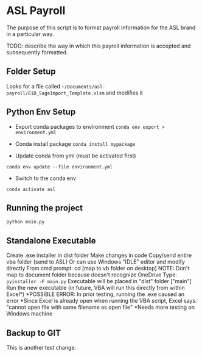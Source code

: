 # ASL Payroll

The purpose of this script is to format payroll information for the ASL brand in a particular way.

TODO: describe the way in which this payroll information is accepted and subsequently formatted.

## Folder Setup

Looks for a file called `~/Documents/asl-payroll/EiD_SageImport_Template.xlsm` and modifies it

## Python Env Setup
- Export conda packages to environment
`conda env export > environment.yml`

- Conda install package
`conda install mypackage`

- Update conda from yml (must be activated first)

`conda env update --file environment.yml`

- Switch to the conda env

`conda activate asl`

## Running the project

`python main.py`

## Standalone Executable
Create .exe installer in dist folder
Make changes in code
Copy/send entire vba folder (send to ASL)
Or can use Windows "IDLE" editor and modify directly
From cmd prompt:
cd [map to vb folder on desktop] NOTE: Don't map to document folder because doesn't recognize OneDrive
Type: `pyinstaller -F main.py`
Executable will be placed in "dist" folder ["main"]
Run the new executable (in future, VBA will run this directly from within Excel*)
*POSSIBLE ERROR: In prior testing, running the .exe caused an error
*Since Excel is already open when running the VBA script, Excel says: "cannot open file with same filename as open file"
*Needs more testing on Windows machine

## Backup to GIT

This is another test change.
